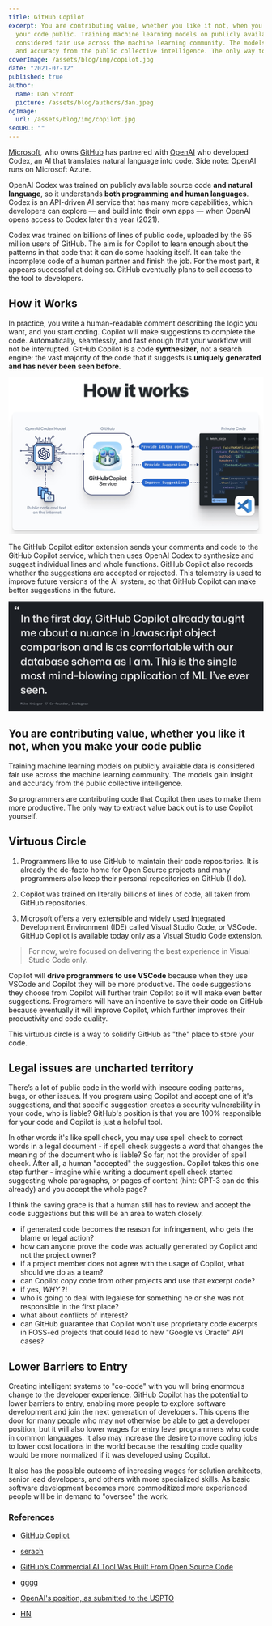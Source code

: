 ```yaml
---
title: GitHub Copilot
excerpt: You are contributing value, whether you like it not, when you make 
  your code public. Training machine learning models on publicly available data is 
  considered fair use across the machine learning community. The models gain insight 
  and accuracy from the public collective intelligence. The only way to extract value back out is to use Copilot yourself.
coverImage: /assets/blog/img/copilot.jpg
date: "2021-07-12"
published: true
author:
  name: Dan Stroot
  picture: /assets/blog/authors/dan.jpeg
ogImage:
  url: /assets/blog/img/copilot.jpg
seoURL: ""
---
```


[Microsoft](https://www.microsoft.com/en-us/), who owns [GitHub](https://github.com/) has partnered with [OpenAI](https://openai.com/) who developed Codex, an AI that translates natural language into code.  Side note: OpenAI runs on Microsoft Azure.

OpenAI Codex was trained on publicly available source code **and natural language**, so it understands **both programming and human languages**. Codex is an API-driven AI service that has many more capabilities, which developers can explore — and build into their own apps — when OpenAI opens access to Codex later this year (2021).

Codex was trained on billions of lines of public code, uploaded by the 65 million users of GitHub. The aim is for Copilot to learn enough about the patterns in that code that it can do some hacking itself. It can take the incomplete code of a human partner and finish the job. For the most part, it appears successful at doing so. GitHub eventually plans to sell access to the tool to developers.

## How it Works

In practice, you write a human-readable comment describing the logic you want, and you start coding. Copilot will make suggestions to complete the code.  Automatically, seamlessly, and fast enough that your workflow will not be interrupted. GitHub Copilot is a code **synthesizer**, not a search engine: the vast majority of the code that it suggests is **uniquely generated and has never been seen before**.

![Copilot Diagram](/assets/blog/img/copilot3.jpg)

The GitHub Copilot editor extension sends your comments and code to the GitHub Copilot service, which then uses OpenAI Codex to synthesize and suggest individual lines and whole functions. GitHub Copilot also records whether the suggestions are accepted or rejected. This telemetry is used to improve future versions of the AI system, so that GitHub Copilot can make better suggestions in the future.

![Copilot Quote](/assets/blog/img/copilot2.jpg)

## You are contributing value, whether you like it not, when you make your code public

Training machine learning models on publicly available data is considered fair use across the machine learning community. The models gain insight and accuracy from the public collective intelligence. 

So programmers are contributing code that Copilot then uses to make them more productive. The only way to extract value back out is to use Copilot yourself.

## Virtuous Circle

1. Programmers like to use GitHub to maintain their code repositories.  It is already the de-facto home for Open Source projects and many programmers also keep their personal repositories on GitHub (I do).

2. Copilot was trained on literally billions of lines of code, all taken from GitHub repositories.

3. Microsoft offers a very extensible and widely used Integrated Development Environment (IDE) called Visual Studio Code, or VSCode.  GitHub Copilot is available today only as a Visual Studio Code extension.

> For now, we’re focused on delivering the best experience in Visual Studio Code only.

Copilot will **drive programmers to use VSCode** because when they use VSCode and Copilot they will be more productive. The code suggestions they choose from Copilot will further train Copilot so it will make even better suggestions. Programers will have an incentive to save their code on GitHub because eventually it will improve Copilot, which further improves their productivity and code quality.  

This virtuous circle is a way to solidify GitHub as "the" place to store your code.

## Legal issues are uncharted territory

There’s a lot of public code in the world with insecure coding patterns, bugs, or other issues. If you program using Copilot and accept one of it's suggestions, and that specific suggestion creates a security vulnerability in your code, who is liable?  GitHub's position is that you are 100% responsible for your code and Copilot is just a helpful tool.  

In other words it's like spell check, you may use spell check to correct words in a legal document - if spell check suggests a word that changes the meaning of the document who is liable? So far, not the provider of spell check. After all, a human "accepted" the suggestion.  Copilot takes this one step further - imagine while writing a document spell check started suggesting whole paragraphs, or pages of content (hint: GPT-3 can do this already) and you accept the whole page?  

I think the saving grace is that a human still has to review and accept the code suggestions but this will be an area to watch closely.  




- if generated code becomes the reason for infringement, who gets the blame or legal action?
- how can anyone prove the code was actually generated by Copilot and not the project owner?
- if a project member does not agree with the usage of Copilot, what should we do as a team?
- can Copilot copy code from other projects and use that excerpt code?
- if yes, *WHY* ?!
- who is going to deal with legalese for something he or she was not responsible in the first place?
- what about conflicts of interest?
- can GitHub guarantee that Copilot won't use proprietary code excerpts in FOSS-ed projects that could lead to new "Google vs Oracle" API cases?



## Lower Barriers to Entry

Creating intelligent systems to "co-code" with you will bring enormous change to the developer experience. GitHub Copilot has the potential to lower barriers to entry, enabling more people to explore software development and join the next generation of developers. This opens the door for many people who may not otherwise be able to get a developer position, but it will also lower wages for entry level programmers who code in common languages. It also may increase the desire to move coding jobs to lower cost locations in the world because the resulting code quality would be more normalized if it was developed using Copilot.  

It also has the possible outcome of increasing wages for solution architects, senior lead developers, and others with more specialized skills. As basic software development becomes more commoditized more experienced people will be in demand to "oversee" the work.  

### References

- [GitHub Copilot](https://copilot.github.com/)

- [serach](https://www.google.com/search?q=hackernews+github+copilot&oq=hack&aqs=chrome.2.69i57j0i67l2j69i61j69i65l2j69i61l2.4105j0j4&sourceid=chrome&ie=UTF-8)

- [GitHub’s Commercial AI Tool Was Built From Open Source Code](https://www.wired.com/story/github-commercial-ai-tool-built-open-source-code/)

- [gggg](https://towardsdatascience.com/github-copilot-a-rise-and-fall-story-for-the-software-engineering-industry-524c83694136)

- [OpenAI's position, as submitted to the USPTO](https://www.uspto.gov/sites/default/files/documents/OpenAI_RFC-84-FR-58141.pdf)

- [HN](https://news.ycombinator.com/item?id=27676939)